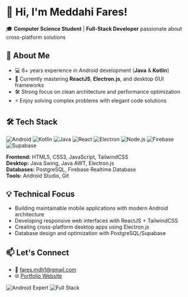# 👋 Hi, I'm Meddahi Fares!

🎓 **Computer Science Student** | **Full-Stack Developer** passionate about cross-platform solutions

## 🚀 About Me
- 💻 6+ years experience in Android development (**Java** & **Kotlin**)
- 🌱 Currently mastering **ReactJS**, **Electron.js**, and desktop GUI frameworks
- 🛠️ Strong focus on clean architecture and performance optimization
- ⚡ Enjoy solving complex problems with elegant code solutions

## 🛠️ Tech Stack
![Android](https://img.shields.io/badge/Android-3DDC84?style=flat&logo=android&logoColor=white)
![Kotlin](https://img.shields.io/badge/Kotlin-7F52FF?style=flat&logo=kotlin&logoColor=white)
![Java](https://img.shields.io/badge/Java-007396?style=flat&logo=openjdk&logoColor=white)
![React](https://img.shields.io/badge/React-61DAFB?style=flat&logo=react&logoColor=black)
![Electron](https://img.shields.io/badge/Electron-47848F?style=flat&logo=electron&logoColor=white)
![Node.js](https://img.shields.io/badge/Node.js-339933?style=flat&logo=nodedotjs&logoColor=white)
![Firebase](https://img.shields.io/badge/Firebase-FFCA28?style=flat&logo=firebase&logoColor=black)
![Supabase](https://img.shields.io/badge/Supabase-3ECF8E?style=flat&logo=supabase&logoColor=white)

**Frontend:** HTML5, CSS3, JavaScript, TailwindCSS  
**Desktop:** Java Swing, Java AWT, Electron.js  
**Databases:** PostgreSQL, Firebase Realtime Database  
**Tools:** Android Studio, Git

## 💡 Technical Focus
- Building maintainable mobile applications with modern Android architecture
- Developing responsive web interfaces with ReactJS + TailwindCSS
- Creating cross-platform desktop apps using Electron.js
- Database design and optimization with PostgreSQL/Supabase

## 📫 Let's Connect
- 📧 [fares.mdh1@gmail.com](mailto:fares.mdh1@gmail.com)
- 🌐 [Portfolio Website](https://meddahi-fares.netlify.app)

![Android Expert](https://img.shields.io/badge/Android_Dev-Expert-important?style=for-the-badge)
![Full Stack](https://img.shields.io/badge/Full_Stack-Developer-blueviolet?style=for-the-badge)